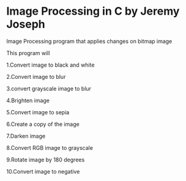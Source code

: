 # Image Processing in C by Jeremy  Joseph
 Image Processing program that applies changes on bitmap image 
 
This program will  

1.Convert image to black and white

2.Convert image to blur

3.convert grayscale image to blur

4.Brighten image

5.Convert image to sepia

6.Create a copy of the image

7.Darken image

8.Convert RGB image to grayscale

9.Rotate image by 180 degrees

10.Convert image to negative



